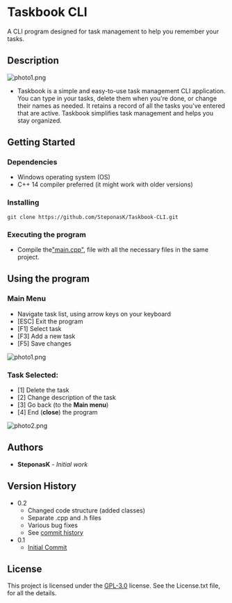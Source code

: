 # Taskbook CLI

A CLI program designed for task management to help you remember your tasks.

## Description
![photo1.png](README_resources/photo1.png)
- Taskbook is a simple and easy-to-use task management CLI application. You can type in your tasks, delete them when you're done, or change their names as needed. It retains a record of all the tasks you've entered that are active. Taskbook simplifies task management and helps you stay organized.

## Getting Started

### Dependencies

-   Windows operating system (OS)
-   C++ 14 compiler preferred (it might work with older versions)

### Installing

```
git clone https://github.com/SteponasK/Taskbook-CLI.git
```

### Executing the program

* Compile the["main.cpp"](https://github.com/SteponasK/Taskbook-CLI/blob/main/main.cpp), file with all the necessary files in the same project.

## Using the program
### Main Menu
* Navigate task list, using arrow keys on your keyboard
* [ESC] Exit the program
* [F1] Select task
* [F3] Add a new task
* [F5] Save changes

![photo1.png](README_resources/photo1.png)
### Task Selected:
* [1] Delete the task
* [2] Change description of the task
* [3] Go back (to the __Main menu__)
* [4] End (__close__) the program

![photo2.png](README_resources/photo2.png)





## Authors

* **SteponasK** - *Initial work*

## Version History

* 0.2
	 * Changed code structure (added classes)
	 * Separate .cpp and .h files
    * Various bug fixes
    * See [commit history](https://github.com/SteponasK/Taskbook-CLI/commits/)
* 0.1
    * [Initial Commit](https://github.com/SteponasK/Taskbook-CLI/commit/3ce00589e56b14383648c3b75b53f4b3f9e595f7#diff-608d8de3fba954c50110b6d7386988f27295de845e9d7174e40095ba5efcf1bb)

## License

This project is licensed under the [GPL-3.0]("LICENSE.txt") license. See the License.txt file, for all the details.

